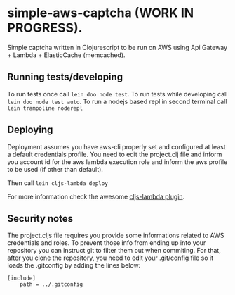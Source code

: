 # simple-aws-captcha (WORK IN PROGRESS).

Simple captcha written in Clojurescript to be run on AWS using Api Gateway + Lambda + ElasticCache (memcached).

## Running tests/developing

To run tests once call ```lein doo node test```.
To run tests while developing call ```lein doo node test auto```.
To run a nodejs based repl in second terminal call ```lein trampoline noderepl```

## Deploying

Deployment assumes you have aws-cli properly set and configured at least a default credentials profile.
You need to edit the project.clj file and inform you account id for the aws lambda execution role and inform the aws profile to be used (if other than default).

Then call ```lein cljs-lambda deploy```

For more information check the awesome [cljs-lambda plugin](https://github.com/nervous-systems/cljs-lambda).

## Security notes

The project.cljs file requires you provide some informations related to AWS credentials and roles.
To prevent those info from ending up into your repository you can instruct git to filter them out when commiting.
For that, after you clone the repository, you need to edit your .git/config file so it loads the .gitconfig by adding the lines below:
```
[include]
    path = ../.gitconfig
``` 
